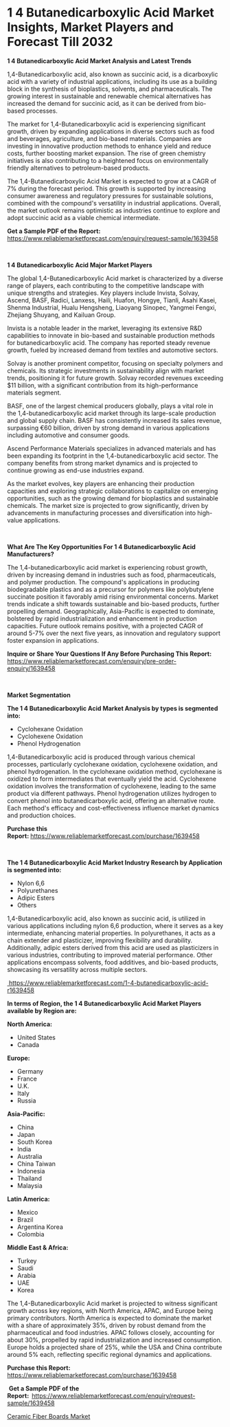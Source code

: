 <p><h1>1 4 Butanedicarboxylic Acid Market Insights, Market Players and Forecast Till 2032</h1></p><p><strong>1 4 Butanedicarboxylic Acid Market Analysis and Latest Trends</strong></p>
<p><p>1,4-Butanedicarboxylic acid, also known as succinic acid, is a dicarboxylic acid with a variety of industrial applications, including its use as a building block in the synthesis of bioplastics, solvents, and pharmaceuticals. The growing interest in sustainable and renewable chemical alternatives has increased the demand for succinic acid, as it can be derived from bio-based processes.</p><p>The market for 1,4-Butanedicarboxylic acid is experiencing significant growth, driven by expanding applications in diverse sectors such as food and beverages, agriculture, and bio-based materials. Companies are investing in innovative production methods to enhance yield and reduce costs, further boosting market expansion. The rise of green chemistry initiatives is also contributing to a heightened focus on environmentally friendly alternatives to petroleum-based products.</p><p>The 1,4-Butanedicarboxylic Acid Market is expected to grow at a CAGR of 7% during the forecast period. This growth is supported by increasing consumer awareness and regulatory pressures for sustainable solutions, combined with the compound's versatility in industrial applications. Overall, the market outlook remains optimistic as industries continue to explore and adopt succinic acid as a viable chemical intermediate.</p></p>
<p><strong>Get a Sample PDF of the Report:&nbsp;</strong> <a href="https://www.reliablemarketforecast.com/enquiry/request-sample/1639458?utm_campaign=1890&utm_medium=2&utm_source=Github&utm_content=ia&utm_term=30012025&utm_id=1-4-butanedicarboxylic-acid">https://www.reliablemarketforecast.com/enquiry/request-sample/1639458</a></p>
<p>&nbsp;</p>
<p><strong>1 4 Butanedicarboxylic Acid Major Market Players</strong></p>
<p><p>The global 1,4-Butanedicarboxylic Acid market is characterized by a diverse range of players, each contributing to the competitive landscape with unique strengths and strategies. Key players include Invista, Solvay, Ascend, BASF, Radici, Lanxess, Haili, Huafon, Hongye, Tianli, Asahi Kasei, Shenma Industrial, Hualu Hengsheng, Liaoyang Sinopec, Yangmei Fengxi, Zhejiang Shuyang, and Kailuan Group.</p><p>Invista is a notable leader in the market, leveraging its extensive R&D capabilities to innovate in bio-based and sustainable production methods for butanedicarboxylic acid. The company has reported steady revenue growth, fueled by increased demand from textiles and automotive sectors.</p><p>Solvay is another prominent competitor, focusing on specialty polymers and chemicals. Its strategic investments in sustainability align with market trends, positioning it for future growth. Solvay recorded revenues exceeding $11 billion, with a significant contribution from its high-performance materials segment.</p><p>BASF, one of the largest chemical producers globally, plays a vital role in the 1,4-butanedicarboxylic acid market through its large-scale production and global supply chain. BASF has consistently increased its sales revenue, surpassing €60 billion, driven by strong demand in various applications including automotive and consumer goods.</p><p>Ascend Performance Materials specializes in advanced materials and has been expanding its footprint in the 1,4-butanedicarboxylic acid sector. The company benefits from strong market dynamics and is projected to continue growing as end-use industries expand.</p><p>As the market evolves, key players are enhancing their production capacities and exploring strategic collaborations to capitalize on emerging opportunities, such as the growing demand for bioplastics and sustainable chemicals. The market size is projected to grow significantly, driven by advancements in manufacturing processes and diversification into high-value applications.</p></p>
<p>&nbsp;</p>
<p><strong>What Are The Key Opportunities For 1 4 Butanedicarboxylic Acid Manufacturers?</strong></p>
<p><p>The 1,4-butanedicarboxylic acid market is experiencing robust growth, driven by increasing demand in industries such as food, pharmaceuticals, and polymer production. The compound's applications in producing biodegradable plastics and as a precursor for polymers like polybutylene succinate position it favorably amid rising environmental concerns. Market trends indicate a shift towards sustainable and bio-based products, further propelling demand. Geographically, Asia-Pacific is expected to dominate, bolstered by rapid industrialization and enhancement in production capacities. Future outlook remains positive, with a projected CAGR of around 5-7% over the next five years, as innovation and regulatory support foster expansion in applications.</p></p>
<p><strong>Inquire or Share Your Questions If Any Before Purchasing This Report:</strong> <a href="https://www.reliablemarketforecast.com/enquiry/pre-order-enquiry/1639458?utm_campaign=1890&utm_medium=2&utm_source=Github&utm_content=ia&utm_term=30012025&utm_id=1-4-butanedicarboxylic-acid">https://www.reliablemarketforecast.com/enquiry/pre-order-enquiry/1639458</a></p>
<p>&nbsp;</p>
<p><strong>Market Segmentation</strong></p>
<p><strong>The 1 4 Butanedicarboxylic Acid Market Analysis by types is segmented into:</strong></p>
<p><ul><li>Cyclohexane Oxidation</li><li>Cyclohexene Oxidation</li><li>Phenol Hydrogenation</li></ul></p>
<p><p>1,4-Butanedicarboxylic acid is produced through various chemical processes, particularly cyclohexane oxidation, cyclohexene oxidation, and phenol hydrogenation. In the cyclohexane oxidation method, cyclohexane is oxidized to form intermediates that eventually yield the acid. Cyclohexene oxidation involves the transformation of cyclohexene, leading to the same product via different pathways. Phenol hydrogenation utilizes hydrogen to convert phenol into butanedicarboxylic acid, offering an alternative route. Each method's efficacy and cost-effectiveness influence market dynamics and production choices.</p></p>
<p><strong>Purchase this Report:&nbsp;</strong><a href="https://www.reliablemarketforecast.com/purchase/1639458?utm_campaign=1890&utm_medium=2&utm_source=Github&utm_content=ia&utm_term=30012025&utm_id=1-4-butanedicarboxylic-acid">https://www.reliablemarketforecast.com/purchase/1639458</a></p>
<p>&nbsp;</p>
<p><strong>The 1 4 Butanedicarboxylic Acid Market Industry Research by Application is segmented into:</strong></p>
<p><ul><li>Nylon 6,6</li><li>Polyurethanes</li><li>Adipic Esters</li><li>Others</li></ul></p>
<p><p>1,4-Butanedicarboxylic acid, also known as succinic acid, is utilized in various applications including nylon 6,6 production, where it serves as a key intermediate, enhancing material properties. In polyurethanes, it acts as a chain extender and plasticizer, improving flexibility and durability. Additionally, adipic esters derived from this acid are used as plasticizers in various industries, contributing to improved material performance. Other applications encompass solvents, food additives, and bio-based products, showcasing its versatility across multiple sectors.</p></p>
<p><a href="https://www.reliablemarketforecast.com/1-4-butanedicarboxylic-acid-r1639458?utm_campaign=1890&utm_medium=2&utm_source=Github&utm_content=ia&utm_term=30012025&utm_id=1-4-butanedicarboxylic-acid">&nbsp;https://www.reliablemarketforecast.com/1-4-butanedicarboxylic-acid-r1639458</a></p>
<p><strong>In terms of Region, the 1 4 Butanedicarboxylic Acid Market Players available by Region are:</strong></p>
<p>
    <p> <strong> North America: </strong>
        <ul>
            <li>United States</li>
            <li>Canada</li>
        </ul>
        </p> 
    <p> <strong> Europe: </strong>
        <ul>
            <li>Germany</li>
            <li>France</li>
            <li>U.K.</li>
            <li>Italy</li>
            <li>Russia</li>
        </ul>
        </p> 
    <p> <strong> Asia-Pacific: </strong>
        <ul>
            <li>China</li>
            <li>Japan</li>
            <li>South Korea</li>
            <li>India</li>
            <li>Australia</li>
            <li>China Taiwan</li>
            <li>Indonesia</li>
            <li>Thailand</li>
            <li>Malaysia</li>
        </ul>
        </p> 
    <p> <strong> Latin America: </strong>
        <ul>
            <li>Mexico</li>
            <li>Brazil</li>
            <li>Argentina Korea</li>
            <li>Colombia</li>
        </ul>
        </p> 
    <p> <strong> Middle East & Africa: </strong>
        <ul>
            <li>Turkey</li>
            <li>Saudi</li>
            <li>Arabia</li>
            <li>UAE</li>
            <li>Korea</li>
        </ul>
    </p>
    </p>
<p><p>The 1,4-Butanedicarboxylic Acid market is projected to witness significant growth across key regions, with North America, APAC, and Europe being primary contributors. North America is expected to dominate the market with a share of approximately 35%, driven by robust demand from the pharmaceutical and food industries. APAC follows closely, accounting for about 30%, propelled by rapid industrialization and increased consumption. Europe holds a projected share of 25%, while the USA and China contribute around 5% each, reflecting specific regional dynamics and applications.</p></p>
<p><strong>Purchase this Report: </strong><a href="https://www.reliablemarketforecast.com/purchase/1639458?utm_campaign=1890&utm_medium=2&utm_source=Github&utm_content=ia&utm_term=30012025&utm_id=1-4-butanedicarboxylic-acid">https://www.reliablemarketforecast.com/purchase/1639458</a></p>
<p>&nbsp;<strong>Get a Sample PDF of the Report:&nbsp;&nbsp;</strong><a href="https://www.reliablemarketforecast.com/enquiry/request-sample/1639458?utm_campaign=1890&utm_medium=2&utm_source=Github&utm_content=ia&utm_term=30012025&utm_id=1-4-butanedicarboxylic-acid">https://www.reliablemarketforecast.com/enquiry/request-sample/1639458</a></p>
<p><strong></strong></p>
<p><p><a href="https://github.com/kimberjam0i/Market-Research-Report-List-1/blob/main/ceramic-fiber-boards-market.md?utm_campaign=1890&utm_medium=2&utm_source=Github&utm_content=ia&utm_term=30012025&utm_id=1-4-butanedicarboxylic-acid">Ceramic Fiber Boards Market</a></p></p>